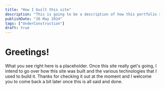 ```yaml
---
title: "How I built this site"
description: "This is going to be a description of how this portfolio site was built"
publishDate: "26 May 2024"
tags: ["UnderConstruction"]
draft: true
---
```


# Greetings!

What you see right here is a placeholder. Once this site really get's going, I intend to go over how this site was built and the various technologies that I used to build it. Thanks for checking it out at the moment and I welcome you to come back a bit later once this is all said and done. 